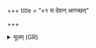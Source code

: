 +++
title = "०१ स देवान् आगच्छत्"

+++
<details><summary>मूलम् (GR)</summary>

स देवान् आगच्छत्  
तं देवा अब्रुवन्न्  
आशंसामहे गुर्व् एतद् व्रतम् आरण्येषु पशुषु ग्राम्येष्व् अत्य् एति ॥
</details>